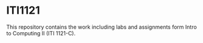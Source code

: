# ITI1121
This repository contains the work including labs and assignments form Intro to Computing II (ITI 1121-C).
